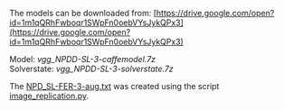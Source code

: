 The models can be downloaded from: [https://drive.google.com/open?id=1m1qQRhFwboqr1SWpFn0oebVYsJykQPx3](https://drive.google.com/open?id=1m1qQRhFwboqr1SWpFn0oebVYsJykQPx3)

Model: _vgg_NPDD-SL-3-caffemodel.7z_ <br>
Solverstate: _vgg_NPDD-SL-3-solverstate.7z_

The [NPD_SL-FER-3-aug.txt](NPD_SL-FER-3-aug.txt.7z) was created using the script [image_replication.py](../scripts/image_replication.py).
